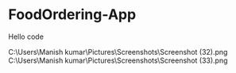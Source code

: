 # FoodOrdering-App
Hello code 










C:\Users\Manish kumar\Pictures\Screenshots\Screenshot (32).png
C:\Users\Manish kumar\Pictures\Screenshots\Screenshot (33).png
